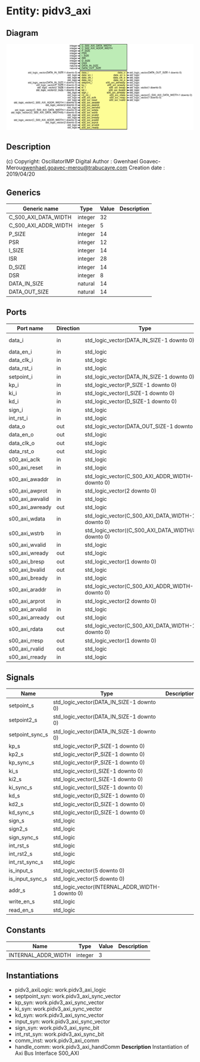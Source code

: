 # Entity: pidv3_axi

## Diagram

![Diagram](pidv3_axi.svg "Diagram")
## Description

(c) Copyright: OscillatorIMP Digital
Author : Gwenhael Goavec-Merou<gwenhael.goavec-merou@trabucayre.com>
Creation date : 2019/04/20
## Generics

| Generic name         | Type    | Value | Description |
| -------------------- | ------- | ----- | ----------- |
| C_S00_AXI_DATA_WIDTH | integer | 32    |             |
| C_S00_AXI_ADDR_WIDTH | integer | 5     |             |
| P_SIZE               | integer | 14    |             |
| PSR                  | integer | 12    |             |
| I_SIZE               | integer | 14    |             |
| ISR                  | integer | 28    |             |
| D_SIZE               | integer | 14    |             |
| DSR                  | integer | 8     |             |
| DATA_IN_SIZE         | natural | 14    |             |
| DATA_OUT_SIZE        | natural | 14    |             |
## Ports

| Port name       | Direction | Type                                                  | Description   |
| --------------- | --------- | ----------------------------------------------------- | ------------- |
| data_i          | in        | std_logic_vector(DATA_IN_SIZE-1 downto 0)             | block signals |
| data_en_i       | in        | std_logic                                             |               |
| data_clk_i      | in        | std_logic                                             |               |
| data_rst_i      | in        | std_logic                                             |               |
| setpoint_i      | in        | std_logic_vector(DATA_IN_SIZE-1 downto 0)             |               |
| kp_i            | in        | std_logic_vector(P_SIZE-1 downto 0)                   |               |
| ki_i            | in        | std_logic_vector(I_SIZE-1 downto 0)                   |               |
| kd_i            | in        | std_logic_vector(D_SIZE-1 downto 0)                   |               |
| sign_i          | in        | std_logic                                             |               |
| int_rst_i       | in        | std_logic                                             |               |
| data_o          | out       | std_logic_vector(DATA_OUT_SIZE-1 downto 0)            |               |
| data_en_o       | out       | std_logic                                             |               |
| data_clk_o      | out       | std_logic                                             |               |
| data_rst_o      | out       | std_logic                                             |               |
| s00_axi_aclk    | in        | std_logic                                             | AXI signals   |
| s00_axi_reset   | in        | std_logic                                             |               |
| s00_axi_awaddr  | in        | std_logic_vector(C_S00_AXI_ADDR_WIDTH-1 downto 0)     |               |
| s00_axi_awprot  | in        | std_logic_vector(2 downto 0)                          |               |
| s00_axi_awvalid | in        | std_logic                                             |               |
| s00_axi_awready | out       | std_logic                                             |               |
| s00_axi_wdata   | in        | std_logic_vector(C_S00_AXI_DATA_WIDTH-1 downto 0)     |               |
| s00_axi_wstrb   | in        | std_logic_vector((C_S00_AXI_DATA_WIDTH/8)-1 downto 0) |               |
| s00_axi_wvalid  | in        | std_logic                                             |               |
| s00_axi_wready  | out       | std_logic                                             |               |
| s00_axi_bresp   | out       | std_logic_vector(1 downto 0)                          |               |
| s00_axi_bvalid  | out       | std_logic                                             |               |
| s00_axi_bready  | in        | std_logic                                             |               |
| s00_axi_araddr  | in        | std_logic_vector(C_S00_AXI_ADDR_WIDTH-1 downto 0)     |               |
| s00_axi_arprot  | in        | std_logic_vector(2 downto 0)                          |               |
| s00_axi_arvalid | in        | std_logic                                             |               |
| s00_axi_arready | out       | std_logic                                             |               |
| s00_axi_rdata   | out       | std_logic_vector(C_S00_AXI_DATA_WIDTH-1 downto 0)     |               |
| s00_axi_rresp   | out       | std_logic_vector(1 downto 0)                          |               |
| s00_axi_rvalid  | out       | std_logic                                             |               |
| s00_axi_rready  | in        | std_logic                                             |               |
## Signals

| Name            | Type                                             | Description |
| --------------- | ------------------------------------------------ | ----------- |
| setpoint_s      | std_logic_vector(DATA_IN_SIZE-1 downto 0)        |             |
| setpoint2_s     | std_logic_vector(DATA_IN_SIZE-1 downto 0)        |             |
| setpoint_sync_s | std_logic_vector(DATA_IN_SIZE-1 downto 0)        |             |
| kp_s            | std_logic_vector(P_SIZE-1 downto 0)              |             |
| kp2_s           | std_logic_vector(P_SIZE-1 downto 0)              |             |
| kp_sync_s       | std_logic_vector(P_SIZE-1 downto 0)              |             |
| ki_s            | std_logic_vector(I_SIZE-1 downto 0)              |             |
| ki2_s           | std_logic_vector(I_SIZE-1 downto 0)              |             |
| ki_sync_s       | std_logic_vector(I_SIZE-1 downto 0)              |             |
| kd_s            | std_logic_vector(D_SIZE-1 downto 0)              |             |
| kd2_s           | std_logic_vector(D_SIZE-1 downto 0)              |             |
| kd_sync_s       | std_logic_vector(D_SIZE-1 downto 0)              |             |
| sign_s          | std_logic                                        |             |
| sign2_s         | std_logic                                        |             |
| sign_sync_s     | std_logic                                        |             |
| int_rst_s       | std_logic                                        |             |
| int_rst2_s      | std_logic                                        |             |
| int_rst_sync_s  | std_logic                                        |             |
| is_input_s      | std_logic_vector(5 downto 0)                     |             |
| is_input_sync_s | std_logic_vector(5 downto 0)                     |             |
| addr_s          | std_logic_vector(INTERNAL_ADDR_WIDTH-1 downto 0) |             |
| write_en_s      | std_logic                                        |             |
|  read_en_s      | std_logic                                        |             |
## Constants

| Name                | Type    | Value | Description |
| ------------------- | ------- | ----- | ----------- |
| INTERNAL_ADDR_WIDTH | integer |  3    |             |
## Instantiations

- pidv3_axiLogic: work.pidv3_axi_logic
- septpoint_syn: work.pidv3_axi_sync_vector
- kp_syn: work.pidv3_axi_sync_vector
- ki_syn: work.pidv3_axi_sync_vector
- kd_syn: work.pidv3_axi_sync_vector
- input_syn: work.pidv3_axi_sync_vector
- sign_syn: work.pidv3_axi_sync_bit
- int_rst_syn: work.pidv3_axi_sync_bit
- comm_inst: work.pidv3_axi_comm
- handle_comm: work.pidv3_axi_handComm
**Description**
Instantiation of Axi Bus Interface S00_AXI

